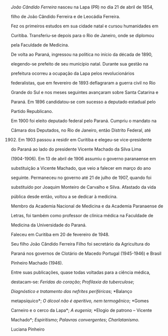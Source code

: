 

*João Cândido Ferreira* nasceu na Lapa (PR) no dia 21 de abril de 1854,

filho de João Cândido Ferreira e de Leocádia Ferreira.



Fez os primeiros estudos em sua cidade natal e cursou humanidades em

Curitiba. Transferiu-se depois para o Rio de Janeiro, onde se diplomou

pela Faculdade de Medicina.



De volta ao Paraná, ingressou na política no início da década de 1890,

elegendo-se prefeito de seu município natal. Durante sua gestão na

prefeitura ocorreu a ocupação da Lapa pelos revolucionários

federalistas, que em fevereiro de 1893 deflagraram a guerra civil no Rio

Grande do Sul e nos meses seguintes avançaram sobre Santa Catarina e

Paraná. Em 1896 candidatou-se com sucesso a deputado estadual pelo

Partido Republicano.



Em 1900 foi eleito deputado federal pelo Paraná. Cumpriu o mandato na

Câmara dos Deputados, no Rio de Janeiro, então Distrito Federal, até

1902. Em 1903 passou a residir em Curitiba e elegeu-se vice-presidente

do Paraná ao lado do presidente Vicente Machado da Silva Lima

(1904-1906). Em 13 de abril de 1906 assumiu o governo paranaense em

substituição a Vicente Machado, que veio a falecer em março do ano

seguinte. Permaneceu no governo até 21 de julho de 1907, quando foi

substituído por Joaquim Monteiro de Carvalho e Silva. Afastado da vida

pública desde então, voltou a se dedicar à medicina.



Membro da Academia Nacional de Medicina e da Academia Paranaense de

Letras, foi também como professor de clínica médica na Faculdade de

Medicina da Universidade do Paraná.



Faleceu em Curitiba em 20 de fevereiro de 1948.



Seu filho João Cândido Ferreira Filho foi secretário da Agricultura do

Paraná nos governos de Clotário de Macedo Portugal (1945-1946) e Brasil

Pinheiro Machado (1946).



Entre suas publicações, quase todas voltadas para a ciência médica,

destacam-se: *Feridas do coração*; *Profilaxia da tuberculose*;

*Diagnóstico e tratamento das nefrites periféricas*; *Balanço

metapsíquico*; *O álcool não é aperitivo, nem termogênico*; *Gomes

Carneiro e o cerco da Lapa*; *A eugenia*; *Elogio de patrono – Vicente

Machado*; *Espiritismo*; *Palavras convergentes*; *Charlatanismo.*



Luciana Pinheiro



